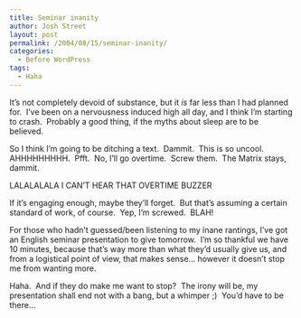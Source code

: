 ```yaml
---
title: Seminar inanity
author: Josh Street
layout: post
permalink: /2004/08/15/seminar-inanity/
categories:
  - Before WordPress
tags:
  - Haha
---
```

It&#8217;s not completely devoid of substance, but it *is* far less than I had planned for.&nbsp; I&#8217;ve been on a nervousness induced high all day, and I think I&#8217;m starting to crash.&nbsp; Probably a good thing, if the myths about sleep are to be believed.

So I think I&#8217;m going to be ditching a text.&nbsp; Dammit.&nbsp; This is so uncool.&nbsp; AHHHHHHHHH.&nbsp; Pfft.&nbsp; No, I&#8217;ll go overtime.&nbsp; Screw them.&nbsp; The Matrix stays, dammit.

LALALALALA I CAN&#8217;T HEAR THAT OVERTIME BUZZER

If it&#8217;s engaging enough, maybe they&#8217;ll forget.&nbsp; But that&#8217;s assuming a certain standard of work, of course.&nbsp; Yep, I&#8217;m screwed.&nbsp; BLAH!

For those who hadn&#8217;t guessed/been listening to my inane rantings, I&#8217;ve got an English seminar presentation to give tomorrow.&nbsp; I&#8217;m so thankful we have 10 minutes, because that&#8217;s way more than what they&#8217;d usually give us, and from a logistical point of view, that makes sense&#8230; however it doesn&#8217;t stop me from wanting more.

Haha.&nbsp; And if they do make me want to stop?&nbsp; The irony will be, my presentation shall end not with a bang, but a whimper ;)&nbsp; You&#8217;d have to be there&#8230;
